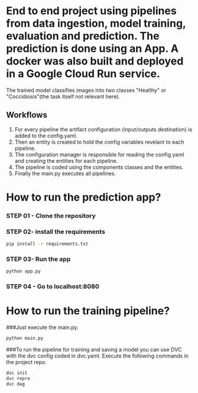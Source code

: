 # End to end project using pipelines from data ingestion, model training, evaluation and prediction. The prediction is done using an App. A docker was also built and deployed in a Google Cloud Run service.

The trained model classifies images into two classes "Healthy" or "Coccidiosis"(the task itself not relevant here).

## Workflows
1. For every pipeline the artifact configuration (input/outputs destination) is added to the config.yaml.
2. Then an entity is created to hold the config variables revelant to each pipeline.
3. The configuration manager is responsible for reading the config.yaml and creating the entities for each pipeline.
4. The pipeline is coded using the components classes and the entities.
5. Finally the main.py executes all pipelines.



# How to run the prediction app?

### STEP 01 - Clone the repository

### STEP 02- install the requirements
```bash
pip install -r requirements.txt
```
### STEP 03- Run the app
```bash
python app.py
```
### STEP 04 - Go to localhost:8080

# How to run the training pipeline?
###Just execute the main.py.
```bash
python main.py
```
###To run the pipeline for training and saving a model you can use DVC with the dvc config coded in dvc.yaml. Execute the following commands in the project repo.
```bash
dvc init
dvc repro
dvc dag
```








